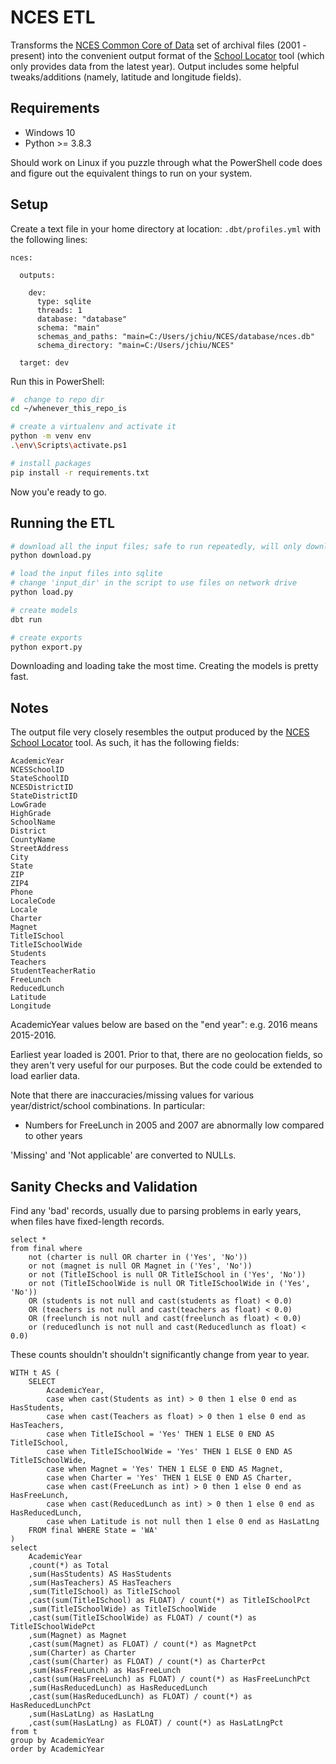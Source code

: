
# NCES ETL

Transforms the [NCES Common Core of Data](https://nces.ed.gov/ccd/) set of
archival files (2001 - present) into the convenient output format of the
[School Locator](https://nces.ed.gov/ccd/schoolsearch/) tool (which only
provides data from the latest year). Output includes some helpful
tweaks/additions (namely, latitude and longitude fields).

## Requirements

- Windows 10
- Python >= 3.8.3

Should work on Linux if you puzzle through what the PowerShell code does and figure out the equivalent things to run on your system.

## Setup

Create a text file in your home directory at location: `.dbt/profiles.yml` with the following lines:

```
nces:

  outputs:

    dev:
      type: sqlite
      threads: 1
      database: "database"
      schema: "main"
      schemas_and_paths: "main=C:/Users/jchiu/NCES/database/nces.db"
      schema_directory: "main=C:/Users/jchiu/NCES"

  target: dev
```

Run this in PowerShell:

```sh
#  change to repo dir
cd ~/whenever_this_repo_is

# create a virtualenv and activate it
python -m venv env
.\env\Scripts\activate.ps1

# install packages
pip install -r requirements.txt
```

Now you'e ready to go.

## Running the ETL

```sh
# download all the input files; safe to run repeatedly, will only download what's missing
python download.py

# load the input files into sqlite
# change 'input_dir' in the script to use files on network drive
python load.py

# create models
dbt run

# create exports
python export.py
```

Downloading and loading take the most time. Creating the models is pretty fast.

## Notes

The output file very closely resembles the output produced by the [NCES School Locator](https://nces.ed.gov/ccd/schoolsearch/) tool.
As such, it has the following fields:

```
AcademicYear
NCESSchoolID
StateSchoolID
NCESDistrictID
StateDistrictID
LowGrade
HighGrade
SchoolName
District
CountyName
StreetAddress
City
State
ZIP
ZIP4
Phone
LocaleCode
Locale
Charter
Magnet
TitleISchool
TitleISchoolWide
Students
Teachers
StudentTeacherRatio
FreeLunch
ReducedLunch
Latitude
Longitude
```

AcademicYear values below are based on the "end year": e.g. 2016 means 2015-2016.

Earliest year loaded is 2001. Prior to that, there are no geolocation fields,
so they aren't very useful for our purposes. But the code could be extended to
load earlier data.

Note that there are inaccuracies/missing values for various year/district/school
combinations. In particular:
- Numbers for FreeLunch in 2005 and 2007 are abnormally low compared to other years

'Missing' and 'Not applicable' are converted to NULLs.

## Sanity Checks and Validation

Find any 'bad' records, usually due to parsing problems in early years,
when files have fixed-length records.

```
select *
from final where
    not (charter is null OR charter in ('Yes', 'No'))
    or not (magnet is null OR Magnet in ('Yes', 'No'))
    or not (TitleISchool is null OR TitleISchool in ('Yes', 'No'))
    or not (TitleISchoolWide is null OR TitleISchoolWide in ('Yes', 'No'))
    OR (students is not null and cast(students as float) < 0.0)
    OR (teachers is not null and cast(teachers as float) < 0.0)
    OR (freelunch is not null and cast(freelunch as float) < 0.0)
    or (reducedlunch is not null and cast(Reducedlunch as float) < 0.0)

```

These counts shouldn't shouldn't significantly change from year to year.

```
WITH t AS (
    SELECT
        AcademicYear, 
        case when cast(Students as int) > 0 then 1 else 0 end as HasStudents,
        case when cast(Teachers as float) > 0 then 1 else 0 end as HasTeachers,
        case when TitleISchool = 'Yes' THEN 1 ELSE 0 END AS TitleISchool,
        case when TitleISchoolWide = 'Yes' THEN 1 ELSE 0 END AS TitleISchoolWide,
        case when Magnet = 'Yes' THEN 1 ELSE 0 END AS Magnet,
        case when Charter = 'Yes' THEN 1 ELSE 0 END AS Charter,
        case when cast(FreeLunch as int) > 0 then 1 else 0 end as HasFreeLunch,
        case when cast(ReducedLunch as int) > 0 then 1 else 0 end as HasReducedLunch,
        case when Latitude is not null then 1 else 0 end as HasLatLng
    FROM final WHERE State = 'WA'
)
select 
    AcademicYear
    ,count(*) as Total
	,sum(HasStudents) AS HasStudents
	,sum(HasTeachers) AS HasTeachers
    ,sum(TitleISchool) as TitleISchool
    ,cast(sum(TitleISchool) as FLOAT) / count(*) as TitleISchoolPct
    ,sum(TitleISchoolWide) as TitleISchoolWide
    ,cast(sum(TitleISchoolWide) as FLOAT) / count(*) as TitleISchoolWidePct
    ,sum(Magnet) as Magnet
    ,cast(sum(Magnet) as FLOAT) / count(*) as MagnetPct
    ,sum(Charter) as Charter
    ,cast(sum(Charter) as FLOAT) / count(*) as CharterPct
    ,sum(HasFreeLunch) as HasFreeLunch
    ,cast(sum(HasFreeLunch) as FLOAT) / count(*) as HasFreeLunchPct
    ,sum(HasReducedLunch) as HasReducedLunch
    ,cast(sum(HasReducedLunch) as FLOAT) / count(*) as HasReducedLunchPct
    ,sum(HasLatLng) as HasLatLng
    ,cast(sum(HasLatLng) as FLOAT) / count(*) as HasLatLngPct
from t
group by AcademicYear
order by AcademicYear
```
